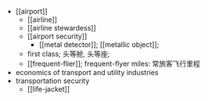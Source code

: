 - [[airport]]
    - [[airline]]
    - [[airline stewardess]]
    - [[airport security]]
        - [[metal detector]]; [[metallic object]];
    - first class; 头等舱, 头等座;
    - [[frequent-flier]]; frequent-flyer miles: 常旅客飞行里程
- economics of transport and utility industries 
- transportation security
    - [[life-jacket]]
